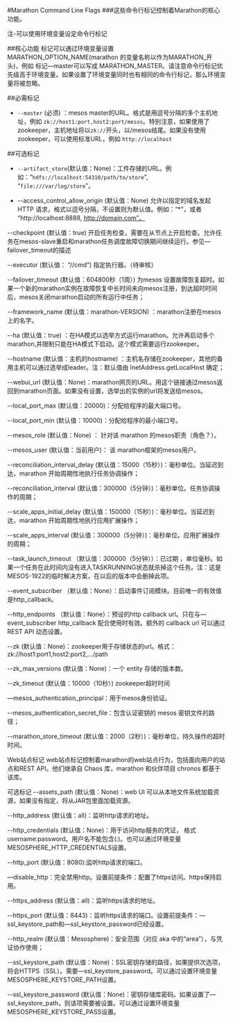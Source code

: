 #Marathon Command Line Flags
###这些命令行标记控制着Marathon的核心功能。

注-可以使用环境变量设定命令行标记

##核心功能
标记可以通过环境变量设置 MARATHON_OPTION_NAME(marathon 的变量名称以作为MARATHON_开头)，例如 标记—master可以写成 MARATHON_MASTER。请注意命令行标记优先级高于环境变量。如果设置了环境变量同时也有相同的命令行标记，那么环境变量将被忽略。

##必需标记


- `--master` (必须) ：mesos master的URL。格式是用逗号分隔的多个主机地址，例如 `zk://host1:port,host2:port/mesos`。特别注意，如果使用了zookeeper，主机地址将以`zk://`开头，以/mesos结尾。如果没有使用zookeeper，可以使用标准URL，例如 `http://localhost`

##可选标记


- `--artifact_store`(默认值：None)：工件存储的URL。例如：”`hdfs://localhost:54310/path/to/store`”, “`file:///var/log/store`”。



- --access_control_allow_origin (默认值：None) 允许以指定的域名发起 HTTP 请求，格式以逗号分隔，不设置则为默认值。例如：“*”，或者 “http://localhost:8888, http://domain.com”。

--checkpoint (默认值：true) 开启任务检查，需要在从节点上开启检查。允许任务在mesos-slave重启和marathon任务调度故障切换期间继续运行。参见—failover_timeout的描述

--executor (默认值： “//cmd”) 指定执行器。（待审核）

--failover_timeout (默认值：604800秒（1周）) 为mesos 设置故障恢复超时。如果一个新的marathon实例在故障恢复中长时间未向mesos注册，到达超时时间后，mesos关闭marathon启动的所有运行中任务；

--framework_name (默认值：marathon-VERSION) ：marathon注册在mesos上的名字。

--ha (默认值：true) ：在HA模式以选举方式运行marathon。允许再启动多个marathon,并限制只能在HA模式下启动。这个模式需要运行zookeeper。

--hostname (默认值：主机的hostname) ：主机名存储在zookeeper，其他的备用主机可以通过选举成leader。注：默认值由 InetAddress.getLocalHost 确定；

--webui_url (默认值：None)：marathon网页的URL。用这个链接通过mesos返回到marathon页面。如果没有设置，选举出的实例的url将发送给mesos。

--local_port_max (默认值：20000)：分配给程序的最大端口号。

--local_port_min (默认值：10000)：分配给程序的最小端口号。

--mesos_role (默认值：None) ： 针对该 marathon 的mesos职责（角色？）。

--mesos_user (默认值：当前用户)： 该 marathon框架的mesos用户。

--reconciliation_interval_delay (默认值：15000（15秒）)：毫秒单位。当延迟到达，marathon 开始周期性地执行任务协调操作；

--reconciliation_interval (默认值：300000（5分钟）)：毫秒单位。任务协调操作的周期；

--scale_apps_initial_delay (默认值：150000（15秒）)：毫秒单位。当延迟到达，marathon 开始周期性地执行应用扩展操作；

--scale_apps_interval (默认值：300000（5分钟）)：毫秒单位。应用扩展操作的周期；

--task_launch_timeout （默认值：300000（5分钟））：已过期 ，单位毫秒。如果一个任务在此时间内没有进入TASKRUNNING状态就杀掉这个任务。注：这是MESOS-1922的临时解决方案，在以后的版本中会删掉此项。

--event_subscriber （默认值：None）：启动事件订阅模块。目前唯一的有效值是http_callback。

--http_endpoints （默认值：None）：预设的http callback url。只在与—event_subscriber http_callback 配合使用时有效。额外的 callback url 可以通过 REST API 动态设置。

--zk (默认值：None)：zookeeper用于存储状态的url。格式：zk://host1:port1,host2:port2,.../path

--zk_max_versions (默认值：None)：一个 entity 存储的版本数。

--zk_timeout (默认值：10000（10秒）) zookeeper超时时间

—mesos_authentication_principal：用于mesos身份验证。

--mesos_authentication_secret_file：包含认证密钥的 mesos 密钥文件的路径；

--marathon_store_timeout (默认值：2000（2秒）)：毫秒单位，持久操作的超时时间。


Web站点标记
web站点标记控制着marathon的web站点行为，包括面向用户的站点和REST API。他们继承自 Chaos 库，marathon 和伙伴项目 chronos 都基于该库。

可选标记
--assets_path (默认值：None)：web UI 可以从本地文件系统加载资源，如果没有指定，将从JAR包里面加载资源。

--http_address (默认值：all)：监听http请求的地址。

--http_credentials (默认值：None)：用于访问http服务的凭证， 格式 username:password。用户名不能包含(:)。也可以通过环境变量MESOSPHERE_HTTP_CREDENTIALS设置。

--http_port (默认值：8080):监听http请求的端口。

—disable_http：完全禁用http。设置前提条件：配置了https访问。https保持启用。

--https_address (默认值：all)：监听https请求的地址。

--https_port (默认值：8443)：监听https请求的端口。设置前提条件：—ssl_keystore_path和—ssl_keystore_password已经设置。

--http_realm (默认值：Mesosphere)：安全范围（对应 aka 中的“area”），与凭证协作使用；

--ssl_keystore_path (默认值：None)：SSL密钥存储的路径，如果提供次选项，将会HTTPS（SSL）。需要—ssl_keystore_password。可以通过设置环境变量MESOSPHERE_KEYSTORE_PATH设置。

--ssl_keystore_password (默认值：None)：密钥存储库密码。如果设置了—ssl_keystore_path，则该项需要被设置。可以通过设置环境变量MESOSPHERE_KEYSTORE_PASS设置。